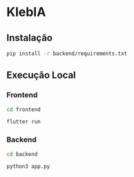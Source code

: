 # KlebIA

## Instalação

```bash
pip install -r backend/requirements.txt
```

## Execução Local

### Frontend

```bash
cd frontend
```

```bash
flutter run
```

### Backend

```bash
cd backend
```

```bash
python3 app.py
```